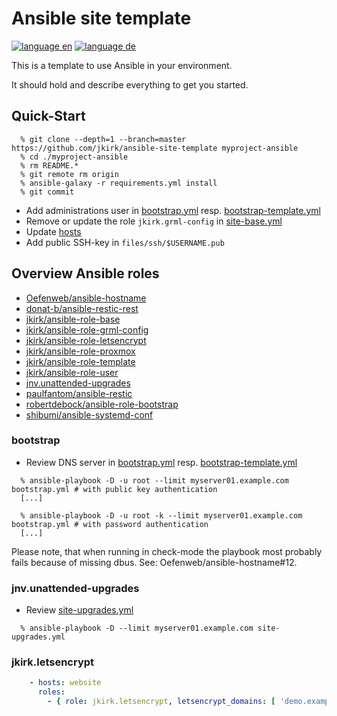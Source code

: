 # Ansible site template

[![language en](https://img.shields.io/badge/language-en-red.svg)](README.md)
[![language de](https://img.shields.io/badge/language-de-green.svg)](README.de.md)

This is a template to use Ansible in your environment.

It should hold and describe everything to get you started.

## Quick-Start

```
  % git clone --depth=1 --branch=master https://github.com/jkirk/ansible-site-template myproject-ansible
  % cd ./myproject-ansible
  % rm README.*
  % git remote rm origin
  % ansible-galaxy -r requirements.yml install
  % git commit
```

* Add administrations user in [bootstrap.yml](bootstrap.yml#L18) resp. [bootstrap-template.yml](bootstrap-template.yml#L18)
* Remove or update the role `jkirk.grml-config` in [site-base.yml](site-base.yml)
* Update [hosts](hosts)
* Add public SSH-key in `files/ssh/$USERNAME.pub`

## Overview Ansible roles

* [Oefenweb/ansible-hostname](https://github.com/Oefenweb/ansible-hostname)
* [donat-b/ansible-restic-rest](https://github.com/donat-b/ansible-restic-rest)
* [jkirk/ansible-role-base](https://github.com/jkirk/ansible-role-base)
* [jkirk/ansible-role-grml-config](https://github.com/jkirk/ansible-role-grml-config)
* [jkirk/ansible-role-letsencrypt](https://github.com/jkirk/ansible-role-letsencrypt)
* [jkirk/ansible-role-proxmox](https://github.com/jkirk/ansible-role-proxmox)
* [jkirk/ansible-role-template](https://github.com/jkirk/ansible-role-template)
* [jkirk/ansible-role-user](https://github.com/jkirk/ansible-role-user)
* [jnv.unattended-upgrades](https://github.com/jnv/ansible-role-unattended-upgrades)
* [paulfantom/ansible-restic](https://github.com/jkirk/ansible-restic.git)
* [robertdebock/ansible-role-bootstrap](https://github.com/robertdebock/ansible-role-bootstrap)
* [shibumi/ansible-systemd-conf](https://github.com/shibumi/ansible-systemd-conf)

### bootstrap

* Review DNS server in [bootstrap.yml](bootstrap.yml#L14) resp. [bootstrap-template.yml](bootstrap-template.yml#L14)

```
  % ansible-playbook -D -u root --limit myserver01.example.com bootstrap.yml # with public key authentication
  [...]

  % ansible-playbook -D -u root -k --limit myserver01.example.com bootstrap.yml # with password authentication
  [...]
```

Please note, that when running in check-mode the playbook most probably fails because of missing dbus. See: Oefenweb/ansible-hostname#12.

### jnv.unattended-upgrades

* Review [site-upgrades.yml](site-upgrades.yml)

```
  % ansible-playbook -D --limit myserver01.example.com site-upgrades.yml
```

### jkirk.letsencrypt

```yaml
    - hosts: website
      roles:
        - { role: jkirk.letsencrypt, letsencrypt_domains: [ 'demo.example.com' ] }
```
